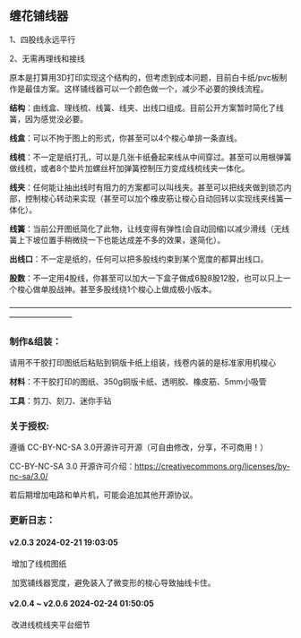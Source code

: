 ## 缠花铺线器

1、四股线永远平行

2、无需再理线和接线

原本是打算用3D打印实现这个结构的，但考虑到成本问题，目前白卡纸/pvc板制作是最佳方案。这样铺线器可以一个颜色做一个，减少不必要的换线流程。

**结构**：由线盒、理线梳、线簧、线夹、出线口组成。目前公开方案暂时简化了线簧，因为感觉没必要。

**线盒**：可以不拘于图上的形式，你甚至可以4个梭心单排一条直线。

**线梳**：不一定是纸打孔，可以是几张卡纸叠起来线从中间穿过。甚至可以用根弹簧做线梳，或者8个垫片加螺丝杆加弹簧控制压力变成线梳线夹一体化。

**线夹**：任何能让抽出线时有阻力的方案都可以叫线夹。甚至可以把线夹做到锁芯内部，控制梭心转动来实现（甚至可以加个橡皮筋让梭心自动回转以实现线夹线簧一体化）。

**线簧**：当前公开图纸简化了此物，让线变得有弹性(会自动回缩)以减少滑线（无线簧上下坡位置手稍微绕一下也能达成差不多的效果，遂简化）。

**出线口**：不一定是纸的，任何可以把多股线约束到某个宽度的都算出线口。

**股数**：不一定用4股线，你甚至可以加大一下盒子做成6股8股12股，也可以只上一个梭心做单股战神。甚至多股线绕1个梭心上做成极小版本。




————————————————————————————————————————————

### 制作&组装：
请用不干胶打印图纸后粘贴到铜版卡纸上组装，线卷内装的是标准家用机梭心

**材料**：不干胶打印的图纸、350g铜版卡纸、透明胶、橡皮筋、5mm小吸管

**工具**：剪刀、刻刀、迷你手钻



### 关于授权:

遵循 CC-BY-NC-SA 3.0开源许可开源（可自由修改，分享，不可商用！）

CC-BY-NC-SA 3.0 开源许可介绍：https://creativecommons.org/licenses/by-nc-sa/3.0/

若后期增加电路和单片机，可能会追加其他开源协议。


### 更新日志：

#### v2.0.3 2024-02-21 19:03:05

​	增加了线梳图纸

​	加宽铺线器宽度，避免装入了微变形的梭心导致抽线卡住。

#### v2.0.4 ~ v2.0.6 2024-02-24 01:50:05
​
	改进线梳线夹平台细节

